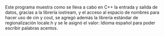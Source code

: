 Este programa muestra como se lleva a cabo en C++ la entrada y salida de datos, gracias a la librería iostream, y el acceso al espacio de nombres para hacer uso de cin y cout, se agregó además la librería estándar de regionalización locale.h y se le asignó el valor: Idioma español para poder escribir palabras acentos.

